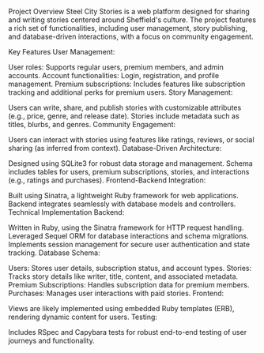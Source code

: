Project Overview
Steel City Stories is a web platform designed for sharing and writing stories centered around Sheffield's culture. The project features a rich set of functionalities, including user management, story publishing, and database-driven interactions, with a focus on community engagement.

Key Features
User Management:

User roles: Supports regular users, premium members, and admin accounts.
Account functionalities: Login, registration, and profile management.
Premium subscriptions: Includes features like subscription tracking and additional perks for premium users.
Story Management:

Users can write, share, and publish stories with customizable attributes (e.g., price, genre, and release date).
Stories include metadata such as titles, blurbs, and genres.
Community Engagement:

Users can interact with stories using features like ratings, reviews, or social sharing (as inferred from context).
Database-Driven Architecture:

Designed using SQLite3 for robust data storage and management.
Schema includes tables for users, premium subscriptions, stories, and interactions (e.g., ratings and purchases).
Frontend-Backend Integration:

Built using Sinatra, a lightweight Ruby framework for web applications.
Backend integrates seamlessly with database models and controllers.
Technical Implementation
Backend:

Written in Ruby, using the Sinatra framework for HTTP request handling.
Leveraged Sequel ORM for database interactions and schema migrations.
Implements session management for secure user authentication and state tracking.
Database Schema:

Users: Stores user details, subscription status, and account types.
Stories: Tracks story details like writer, title, content, and associated metadata.
Premium Subscriptions: Handles subscription data for premium members.
Purchases: Manages user interactions with paid stories.
Frontend:

Views are likely implemented using embedded Ruby templates (ERB), rendering dynamic content for users.
Testing:

Includes RSpec and Capybara tests for robust end-to-end testing of user journeys and functionality.
